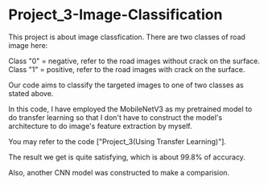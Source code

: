 # Project_3-Image-Classification

This project is about image classfication. There are two classes of road image here:<br>

Class "0" = negative, refer to the road images without crack on the surface.<br>
Class "1" = positive, refer to the road images with crack on the surface.<br>

Our code aims to classify the targeted images to one of two classes as stated above.<br>

In this code, I have employed the MobileNetV3 as my pretrained model to do transfer learning so that I don't have to construct the model's architecture to do image's feature extraction by myself.<br>

You may refer to the code ["Project_3(Using Transfer Learning)"].<br>

The result we get is quite satisfying, which is about 99.8% of accuracy.<br>

Also, another CNN model was constructed to make a comparision.<br>
